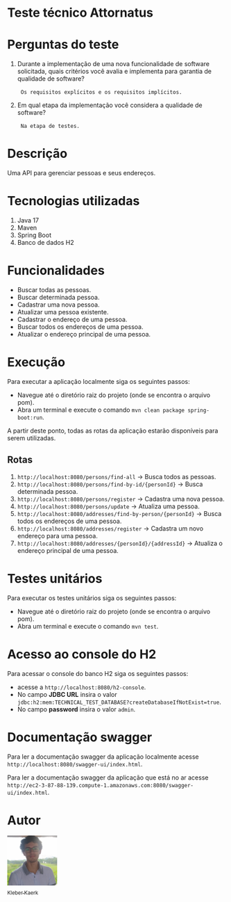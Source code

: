 # Teste técnico Attornatus

# Perguntas do teste

1. Durante a implementação de uma nova funcionalidade de software solicitada, quais critérios você avalia e implementa para garantia de qualidade de software?
        
        Os requisitos explícitos e os requisitos implícitos.
2. Em qual etapa da implementação você considera a qualidade de software?

        Na etapa de testes.

# Descrição

Uma API para gerenciar pessoas e seus endereços.

# Tecnologias utilizadas

1. Java 17
2. Maven
3. Spring Boot
4. Banco de dados H2

# Funcionalidades

* Buscar todas as pessoas.
* Buscar determinada pessoa.
* Cadastrar uma nova pessoa.
* Atualizar uma pessoa existente.
* Cadastrar o endereço de uma pessoa.
* Buscar todos os endereços de uma pessoa.
* Atualizar o endereço principal de uma pessoa.

# Execução 

Para executar a aplicação localmente siga os seguintes passos:

* Navegue até o diretório raiz do projeto (onde se encontra o arquivo pom).
* Abra um terminal e execute o comando `mvn clean package spring-boot:run`.

A partir deste ponto, todas as rotas da aplicação estarão disponíveis para serem utilizadas. 

## Rotas

1. `http://localhost:8080/persons/find-all` -> Busca todos as pessoas.
2. `http://localhost:8080/persons/find-by-id/{personId}` -> Busca determinada pessoa.
3. `http://localhost:8080/persons/register` -> Cadastra uma nova pessoa.
4. `http://localhost:8080/persons/update` -> Atualiza uma pessoa.
5. `http://localhost:8080/addresses/find-by-person/{personId}` -> Busca todos os endereços de uma pessoa.
6. `http://localhost:8080/addresses/register` -> Cadastra um novo endereço para uma pessoa.
7. `http://localhost:8080/addresses/{personId}/{addressId}` -> Atualiza o endereço principal de uma pessoa.

# Testes unitários

Para executar os testes unitários siga os seguintes passos:

* Navegue até o diretório raiz do projeto (onde se encontra o arquivo pom).
* Abra um terminal e execute o comando `mvn test`.

# Acesso ao console do H2

Para acessar o console do banco H2 siga os seguintes passos:
* acesse a `http://localhost:8080/h2-console`.
* No campo <strong>JDBC URL</strong> insira o valor `jdbc:h2:mem:TECHNICAL_TEST_DATABASE?createDatabaseIfNotExist=true`.
* No campo <strong>password</strong> insira o valor `admin`.

# Documentação swagger

Para ler a documentação swagger da aplicação localmente acesse `http://localhost:8080/swagger-ui/index.html`.

Para ler a documentação swagger da aplicação que está no ar acesse `http://ec2-3-87-88-139.compute-1.amazonaws.com:8080/swagger-ui/index.html`.

# Autor

[<img src="./imagem.jpg" width=115><br><sub>Kleber Kaerk</sub>](https://github.com/kleberkaerk)